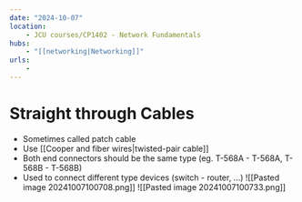 ```yaml
---
date: "2024-10-07"
location: 
    - JCU courses/CP1402 - Network Fundamentals
hubs: 
    - "[[networking|Networking]]"
urls:
    - 
---
```


# Straight through Cables
+ Sometimes called patch cable
+ Use [[Cooper and fiber wires|twisted-pair cable]]
+ Both end connectors should be the same type (eg. T-568A - T-568A, T-568B - T-568B)
+ Used to connect different type devices (switch - router, ...)
![[Pasted image 20241007100708.png]]
![[Pasted image 20241007100733.png]]